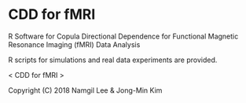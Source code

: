 # CDD for fMRI

R Software for Copula Directional Dependence for Functional Magnetic Resonance Imaging (fMRI) Data Analysis

R scripts for simulations and real data experiments are provided.

< CDD for fMRI >

Copyright (C) 2018 Namgil Lee & Jong-Min Kim
